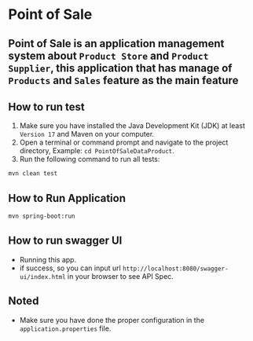 # Point of Sale

## Point of Sale is an application management system about `Product Store` and `Product Supplier`, this application that has manage of `Products` and `Sales` feature as the main feature

## How to run test

1. Make sure you have installed the Java Development Kit (JDK) at least `Version 17` and Maven on your computer.
2. Open a terminal or command prompt and navigate to the project directory, Example: `cd PointOfSaleDataProduct`.
3. Run the following command to run all tests:

```bash
mvn clean test
```

## How to Run Application

```bash
mvn spring-boot:run
```

## How to run swagger UI

- Running this app.
- if success, so you can input url `http://localhost:8080/swagger-ui/index.html` in your browser to see API Spec.

## Noted

- Make sure you have done the proper configuration in the `application.properties` file.

